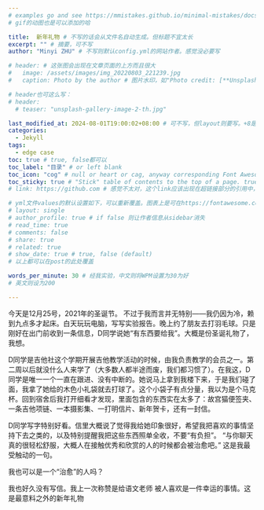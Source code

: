 ```yaml
---
# examples go and see https://mmistakes.github.io/minimal-mistakes/docs/quick-start-guide/
# gif的动图也是可以添加的哈

title:  新年礼物 # 不写的话会从文件名自动生成。但标题不宜太长
excerpt: "" # 摘要，可不写
author: "Minyi ZHU" # 不写则默认config.yml的网站作者。感觉没必要写

# header: # 这张图会出现在文章页面的上方而且很大
#   image: /assets/images/img_20220803_221239.jpg
#   caption: Photo by the author # 图片水印，如"Photo credit: [**Unsplash**](https://unsplash.com)"

# header也可这么写：
# header:
  # teaser: "unsplash-gallery-image-2-th.jpg"

last_modified_at: 2024-08-01T19:00:02+08:00 # 可不写，但layout则要写。+8是东八区
categories: 
  - Jekyll
tags:
  - edge case
toc: true # true, false都可以
toc_label: "目录" # or left blank
toc_icon: "cog" # null or heart or cag, anyway corresponding Font Awesome icon name (without fa prefix)
toc_sticky: true # "Stick" table of contents to the top of a page. true: toc floats. false: toc fixed
# link: https://github.com # 感觉不太对，这个link应该出现在超链接部分的引用中，但是试验后发现会变成文章标题的url，所以注释掉了

# yml文件values的默认设置如下，可以重新覆盖。图表上是可在https://fontawesome.com/start找
# layout: single
# author_profile: true # if false 则让作者信息从sidebar消失
# read_time: true
# comments: false
# share: true
# related: true
# show_date: true # true, false (default) 
# 以上都可以在post的此处覆盖

words_per_minute: 30 # 经我实验，中文则将WPM设置为30为好
# 英文则设为200

---
```



今天是12月25号，2021年的圣诞节。
不过于我而言并无特别——我仍因为冷，赖到九点多才起床。白天玩玩电脑，写写实验报告。晚上约了朋友去打羽毛球。只是刚好在出门前收到一条信息，D同学说她“有东西要给我”。大概是份圣诞礼物了，我想。

D同学是吉他社这个学期开展吉他教学活动的时候，由我负责教学的会员之一。第二周以后就没什么人来学了（大多数人都半途而废，我们都习惯了）。在我这，D同学是唯一一个一直在跟进、没有中断的。她说马上拿到我楼下来，于是我们碰了面，我拿了她给的木色小礼袋就去打球了。这个小袋子有点分量，我以为是个马克杯。回到宿舍后我打开细看才发现，里面包含的东西实在太多了：故宫猫便签夹、一条吉他项链、一本摄影集、一打明信片、新年贺卡，还有一封信。

D同学写字特别好看。信里大概说了觉得我给她印象很好，希望我把喜欢的事情坚持下去之类的，以及特别提醒我把这些东西照单全收，不要“有负担”。 “与你聊天真的很轻松舒服，大概人在接触优秀和欣赏的人的时候都会被治愈吧。” 这是我最受触动的一句。

我也可以是一个“治愈”的人吗？


我也好久没有写信。我上一次称赞是给语文老师
被人喜欢是一件幸运的事情。这是最意料之外的新年礼物
